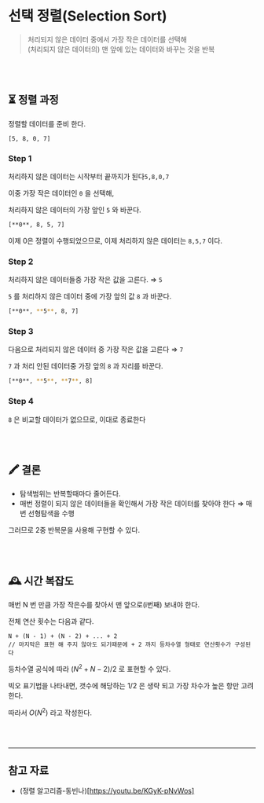 # 선택 정렬(Selection Sort)

> 처리되지 않은 데이터 중에서 가장 작은 데이터를 선택해
> <br/>
> (처리되지 않은 데이터의) 맨 앞에 있는 데이터와 바꾸는 것을 반복

<br/>
<br/>

## ⏳ 정렬 과정

정렬할 데이터를 준비 한다.

```
[5, 8, 0, 7]
```

### Step 1

처리하지 않은 데이터는 시작부터 끝까지가 된다`5,8,0,7`

이중 가장 작은 데이터인 `0` 을 선택해,

처리하지 않은 데이터의 가장 앞인 `5` 와 바꾼다.

```bash
[**0**, 8, 5, 7]
```

이제 0은 정렬이 수행되었으므로, 이제 처리하지 않은 데이터는 `8,5,7` 이다.

### Step 2

처리하지 않은 데이터들중 가장 작은 값을 고른다. ⇒ `5`

`5` 를 처리하지 않은 데이터 중에 가장 앞의 값 `8` 과 바꾼다.

```bash
[**0**, **5**, 8, 7]
```

### Step 3

다음으로 처리되지 않은 데이터 중 가장 작은 값을 고른다 ⇒ `7`

`7` 과 처리 안된 데이터중 가장 앞의 `8` 과 자리를 바꾼다.

```bash
[**0**, **5**, **7**, 8]
```

### Step 4

`8` 은 비교할 데이터가 없으므로, 이대로 종료한다

<br/>
<br/>

## 🖍 결론

- 탐색범위는 반복할때마다 줄어든다.
- 매번 정렬이 되지 않은 데이터들을 확인해서 가장 작은 데이터를 찾아야 한다 ⇒ 매번 선형탐색을 수행

그러므로 2중 반복문을 사용해 구현할 수 있다.

<br/>
<br/>

## 🕰 시간 복잡도

매번 N 번 만큼 가장 작은수를 찾아서 맨 앞으로(i번째) 보내야 한다.

전체 연산 횟수는 다음과 같다.

```
N + (N - 1) + (N - 2) + ... + 2
// 마지막은 표현 해 주지 않아도 되기때문에 + 2 까지 등차수열 형태로 연산횟수가 구성된다
```

등차수열 공식에 따라 $(N^2 + N - 2) / 2$ 로 표현할 수 있다.

빅오 표기법을 나타내면, 갯수에 해당하는 1/2 은 생략 되고 가장 차수가 높은 항만 고려한다.

따라서 $`O(N^2)`$ 라고 작성한다.

<br/>
<br/>

---

## 참고 자료

- (정렬 알고리즘-동빈나)[https://youtu.be/KGyK-pNvWos]
